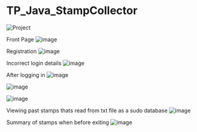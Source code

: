 # TP_Java_StampCollector
 
![Project](https://github.com/user-attachments/assets/56558664-ad70-4346-be1f-43cb706b0387)

Front Page
![image](https://github.com/user-attachments/assets/ad06e278-31c5-4072-81fa-8968bba1ea36)

Registration
![image](https://github.com/user-attachments/assets/e714d79a-9c65-4917-9284-64908d5fd34b)

Incorrect login details
![image](https://github.com/user-attachments/assets/890c940c-823c-4545-8a3e-3a0137be75fc)

After logging in
![image](https://github.com/user-attachments/assets/e6abcd7b-4130-4eff-b80b-593d3559b115)

![image](https://github.com/user-attachments/assets/ba9741d4-504f-43d5-ba00-de29c5ccad1b)

![image](https://github.com/user-attachments/assets/22b75466-64a3-4bda-a436-3f0b4ad1dacf)

Viewing past stamps thats read from txt file as a sudo database
![image](https://github.com/user-attachments/assets/e59224c2-a8ed-44c1-b23e-3f5dfd57ea33)

Summary of stamps when before exiting
![image](https://github.com/user-attachments/assets/73877338-a38b-4aae-a52b-973ae2a23871)
